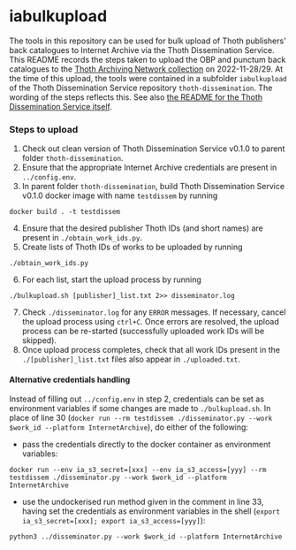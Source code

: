 # iabulkupload
The tools in this repository can be used for bulk upload of Thoth publishers' back catalogues to Internet Archive via the Thoth Dissemination Service.
This README records the steps taken to upload the OBP and punctum back catalogues to the [Thoth Archiving Network collection](https://archive.org/details/thoth-archiving-network) on 2022-11-28/29.
At the time of this upload, the tools were contained in a subfolder `iabulkupload` of the Thoth Dissemination Service repository `thoth-dissemination`. The wording of the steps reflects this.
See also [the README for the Thoth Dissemination Service itself](https://github.com/thoth-pub/thoth-dissemination/blob/v0.1.0/README.md).

### Steps to upload
1. Check out clean version of Thoth Dissemination Service v0.1.0 to parent folder `thoth-dissemination`.
2. Ensure that the appropriate Internet Archive credentials are present in `../config.env`.
3. In parent folder `thoth-dissemination`, build Thoth Dissemination Service v0.1.0 docker image with name `testdissem` by running
```
docker build . -t testdissem
```
4. Ensure that the desired publisher Thoth IDs (and short names) are present in `./obtain_work_ids.py`.
5. Create lists of Thoth IDs of works to be uploaded by running
```
./obtain_work_ids.py
```
6. For each list, start the upload process by running
```
./bulkupload.sh [publisher]_list.txt 2>> disseminator.log
```
7. Check `./disseminator.log` for any `ERROR` messages. If necessary, cancel the upload process using `ctrl+C`. Once errors are resolved, the upload process can be re-started (successfully uploaded work IDs will be skipped).
8. Once upload process completes, check that all work IDs present in the `./[publisher]_list.txt` files also appear in `./uploaded.txt`.

#### Alternative credentials handling
Instead of filling out `../config.env` in step 2, credentials can be set as environment variables if some changes are made to `./bulkupload.sh`. In place of line 30 (`docker run --rm testdissem ./disseminator.py --work $work_id --platform InternetArchive`), do either of the following:
- pass the credentials directly to the docker container as environment variables:
```
docker run --env ia_s3_secret=[xxx] --env ia_s3_access=[yyy] --rm testdissem ./disseminator.py --work $work_id --platform InternetArchive
```
- use the undockerised run method given in the comment in line 33, having set the credentials as environment variables in the shell (`export ia_s3_secret=[xxx]; export ia_s3_access=[yyy]`):
```
python3 ../disseminator.py --work $work_id --platform InternetArchive
```
